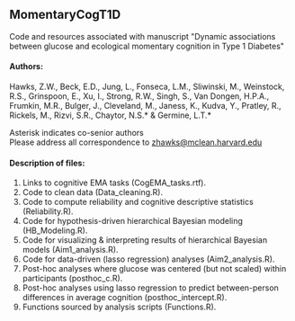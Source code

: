 ## MomentaryCogT1D
Code and resources associated with manuscript "Dynamic associations between glucose and ecological momentary cognition in Type 1 Diabetes" 

#### Authors:  

Hawks, Z.W., Beck, E.D., Jung, L., Fonseca, L.M., Sliwinski, M., Weinstock, R.S., Grinspoon, E., Xu, I., Strong, R.W., Singh, S., Van Dongen, H.P.A., Frumkin, M.R., Bulger, J., Cleveland, M., Janess, K., Kudva, Y., Pratley, R., Rickels, M., Rizvi, S.R., Chaytor, N.S.* & Germine, L.T.*  

Asterisk indicates co-senior authors  
Please address all correspondence to zhawks@mclean.harvard.edu

#### Description of files:

1. Links to cognitive EMA tasks (CogEMA_tasks.rtf).  
2. Code to clean data (Data_cleaning.R).  
3. Code to compute reliability and cognitive descriptive statistics (Reliability.R).  
4. Code for hypothesis-driven hierarchical Bayesian modeling (HB_Modeling.R).  
5. Code for visualizing & interpreting results of hierarchical Bayesian models (Aim1_analysis.R).
6. Code for data-driven (lasso regression) analyses (Aim2_analysis.R).
7. Post-hoc analyses where glucose was centered (but not scaled) within participants (posthoc_c.R). 
8. Post-hoc analyses using lasso regression to predict between-person differences in average cognition (posthoc_intercept.R).  
9. Functions sourced by analysis scripts (Functions.R).  


